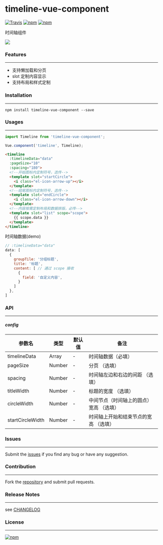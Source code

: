 timeline-vue-component
==========================

[![Travis](https://img.shields.io/travis/ybg555/timeline-vue-component.svg)](https://travis-ci.org/ybg555/timeline-vue-component) [![npm](https://img.shields.io/npm/dm/timeline-vue-component.svg)](https://www.npmjs.com/package/timeline-vue-component) [![npm](https://img.shields.io/npm/v/timeline-vue-component.svg)](https://www.npmjs.com/package/timeline-vue-component)

时间轴组件

![](https://user-images.githubusercontent.com/6490371/38771016-1649e1b4-404e-11e8-9d8f-83e3c2c84fc6.png)

### Features

---

* 支持懒加载和分页
* slot 定制内容显示
* 支持布局和样式定制


### Installation

---

```shell
npm install timeline-vue-component --save
```


### Usages

---

```js
import Timeline from 'timeline-vue-component';

Vue.component('timeline', Timeline);
```

```html
<timeline
  :timelineData="data"
  :pageSize="10"
  :spacing="180">
  <!--开始图标内定制符号，选传-->
  <template slot="startCircle">
    <i class="el-icon-arrow-up"></i>
  </template>
  <!--结尾图标内定制符号，选传-->
  <template slot="endCircle">
    <i class="el-icon-arrow-down"></i>
  </template>
  <!--内容按需定制布局和数据排版，必传-->
  <template slot="list" scope="scope">
    {{ scope.data }}
  </template>
</timeline>
```

时间轴数据(demo)
```js
// :timelineData="data"
data: [
  {
    groupTile: '分组标题',
    title: '标题',
    content: [ // 通过 scope 接收
      {
        field: '自定义内容',
      }
    ]
  },
]
```

### API

---

##### config

参数名 | 类型 | 默认值 | 备注
------------ | ------------- | ------------ | ---------
timelineData | Array  | - | 时间轴数据（必填）
pageSize | Number  | - | 分页 （选填）
spacing | Number  | - | 时间轴左边和右边的间距 （选填）
titleWidth | Number  | - | 标题的宽度 （选填）
circleWidth | Number  | - | 中间节点（时间轴上的圆点）宽高 （选填）
startCircleWidth | Number  | - | 时间轴上开始和结束节点的宽高 （选填）


### Issues

---

Submit the [issues](https://github.com/ybg555/timeline-vue-component/issues) if you find any bug or have any suggestion.


### Contribution

---

Fork the [repository](https://github.com/ybg555/timeline-vue-component) and submit pull requests.


### Release Notes

---

see [CHANGELOG](https://github.com/ybg555/timeline-vue-component/blob/master/CHANGELOG.md)


### License

---

[![npm](https://img.shields.io/npm/l/timeline-vue-component.svg)]()

